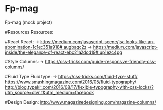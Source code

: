 # Fp-mag
Fp-mag (mock project)

#Resources
Resources:

#React
React:
-> https://medium.com/javascript-scene/jsx-looks-like-an-abomination-1c1ec351a918#.augbaqq2z
-> https://medium.com/javascript-inside/the-elegance-of-react-ebc21a2dcd19#.up1ezc4pg

#Style
Columns:
-> https://css-tricks.com/guide-responsive-friendly-css-columns/

#Fluid Type
Fluid type:
-> https://css-tricks.com/fluid-type-stuff/
https://www.smashingmagazine.com/2016/05/fluid-typography/
http://blog.typekit.com/2016/08/17/flexible-typography-with-css-locks/?utm_source=dlvr.it&utm_medium=facebook

#Design
Design:
http://www.magazinedesigning.com/magazine-columns/
